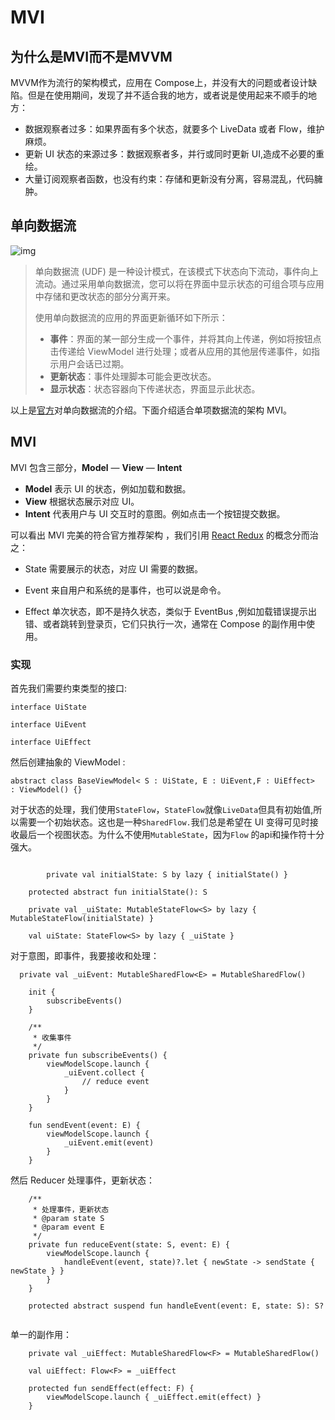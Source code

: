 

# MVI

## 为什么是MVI而不是MVVM

MVVM作为流行的架构模式，应用在 Compose上，并没有大的问题或者设计缺陷。但是在使用期间，发现了并不适合我的地方，或者说是使用起来不顺手的地方：

- 数据观察者过多：如果界面有多个状态，就要多个 LiveData 或者 Flow，维护麻烦。
- 更新 UI 状态的来源过多：数据观察者多，并行或同时更新 UI,造成不必要的重绘。
- 大量订阅观察者函数，也没有约束：存储和更新没有分离，容易混乱，代码臃肿。

## 单向数据流



![img](https://developer.android.google.cn/static/images/jetpack/compose/state-unidirectional-flow.png)



> 单向数据流 (UDF) 是一种设计模式，在该模式下状态向下流动，事件向上流动。通过采用单向数据流，您可以将在界面中显示状态的可组合项与应用中存储和更改状态的部分分离开来。
>
> 使用单向数据流的应用的界面更新循环如下所示：
>
> - **事件**：界面的某一部分生成一个事件，并将其向上传递，例如将按钮点击传递给 ViewModel 进行处理；或者从应用的其他层传递事件，如指示用户会话已过期。
> - **更新状态**：事件处理脚本可能会更改状态。
> - **显示状态**：状态容器向下传递状态，界面显示此状态。

以上是[官方](https://developer.android.google.cn/jetpack/compose/architecture)对单向数据流的介绍。下面介绍适合单项数据流的架构 MVI。

## MVI

MVI 包含三部分，**Model** — **View** — **Intent**

- **Model** 表示 UI 的状态，例如加载和数据。
- **View** 根据状态展示对应 UI。
- **Intent** 代表用户与 UI 交互时的意图。例如点击一个按钮提交数据。

可以看出 MVI 完美的符合官方推荐架构 ，我们引用  [React Redux](https://react-redux.js.org/) 的概念分而治之：

- State 需要展示的状态，对应 UI 需要的数据。

- Event 来自用户和系统的是事件，也可以说是命令。

- Effect 单次状态，即不是持久状态，类似于 EventBus ,例如加载错误提示出错、或者跳转到登录页，它们只执行一次，通常在 Compose 的副作用中使用。

  

### 实现

首先我们需要约束类型的接口:

```
interface UiState

interface UiEvent

interface UiEffect
```

然后创建抽象的 ViewModel :

```
abstract class BaseViewModel< S : UiState, E : UiEvent,F : UiEffect>  : ViewModel() {}
```

对于状态的处理，我们使用`StateFlow`，`StateFlow`就像`LiveData`但具有初始值,所以需要一个初始状态。这也是一种`SharedFlow.`我们总是希望在 UI 变得可见时接收最后一个视图状态。为什么不使用`MutableState`，因为`Flow` 的api和操作符十分强大。

```

		private val initialState: S by lazy { initialState() }

    protected abstract fun initialState(): S

    private val _uiState: MutableStateFlow<S> by lazy { MutableStateFlow(initialState) }

    val uiState: StateFlow<S> by lazy { _uiState }
```

对于意图，即事件，我要接收和处理：

```
  private val _uiEvent: MutableSharedFlow<E> = MutableSharedFlow()

    init {
        subscribeEvents()
    }

    /**
     * 收集事件
     */
    private fun subscribeEvents() {
        viewModelScope.launch {
            _uiEvent.collect {
                // reduce event
            }
        }
    }

    fun sendEvent(event: E) {
        viewModelScope.launch {
            _uiEvent.emit(event)
        }
    }
```

然后 Reducer 处理事件，更新状态：



```
    /**
     * 处理事件，更新状态
     * @param state S
     * @param event E
     */
    private fun reduceEvent(state: S, event: E) {
        viewModelScope.launch {
            handleEvent(event, state)?.let { newState -> sendState { newState } }
        }
    }
    
    protected abstract suspend fun handleEvent(event: E, state: S): S?
    
```

单一的副作用：

```
    private val _uiEffect: MutableSharedFlow<F> = MutableSharedFlow()

    val uiEffect: Flow<F> = _uiEffect
    
    protected fun sendEffect(effect: F) {
        viewModelScope.launch { _uiEffect.emit(effect) }
    }
```



